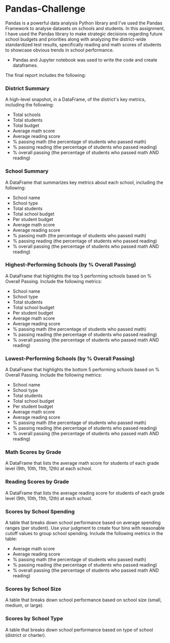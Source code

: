 # Pandas-Challenge

Pandas is a powerful data analysis Python library and I've used the Pandas Framework to analyse datasets on schools and students.
In this assignment, I have used the Pandas library to make strategic decisions regarding future school budgets and priorities along with analyzing the district-wide standardized test results, specifically reading and math scores of students to showcase obvious trends in school performance.

- Pandas and Jupyter notebook was used to write the code and create dataframes.

The final report includes the following:

### District Summary

A high-level snapshot, in a DataFrame, of the district's key metrics, including the following:

* Total schools
* Total students
* Total budget
* Average math score
* Average reading score
* % passing math (the percentage of students who passed math)
* % passing reading (the percentage of students who passed reading)
* % overall passing (the percentage of students who passed math AND reading)

### School Summary

A DataFrame that summarizes key metrics about each school, including the following:

* School name
* School type
* Total students
* Total school budget
* Per student budget
* Average math score
* Average reading score
* % passing math (the percentage of students who passed math)
* % passing reading (the percentage of students who passed reading)
* % overall passing (the percentage of students who passed math AND reading)

### Highest-Performing Schools (by % Overall Passing)

A DataFrame that highlights the top 5 performing schools based on % Overall Passing. Include the following metrics:

* School name
* School type
* Total students
* Total school budget
* Per student budget
* Average math score
* Average reading score
* % passing math (the percentage of students who passed math)
* % passing reading (the percentage of students who passed reading)
* % overall passing (the percentage of students who passed math AND reading)


### Lowest-Performing Schools (by % Overall Passing)

A DataFrame that highlights the bottom 5 performing schools based on % Overall Passing. Include the following metrics:

* School name
* School type
* Total students
* Total school budget
* Per student budget
* Average math score
* Average reading score
* % passing math (the percentage of students who passed math)
* % passing reading (the percentage of students who passed reading)
* % overall passing (the percentage of students who passed math AND reading)

### Math Scores by Grade

A DataFrame that lists the average math score for students of each grade level (9th, 10th, 11th, 12th) at each school.

### Reading Scores by Grade

A DataFrame that lists the average reading score for students of each grade level (9th, 10th, 11th, 12th) at each school.

### Scores by School Spending

A table that breaks down school performance based on average spending ranges (per student). Use your judgment to create four bins with reasonable cutoff values to group school spending. Include the following metrics in the table:

* Average math score
* Average reading score
* % passing math (the percentage of students who passed math)
* % passing reading (the percentage of students who passed reading)
* % overall passing (the percentage of students who passed math AND reading)

### Scores by School Size

A table that breaks down school performance based on school size (small, medium, or large).

### Scores by School Type

A table that breaks down school performance based on type of school (district or charter).
